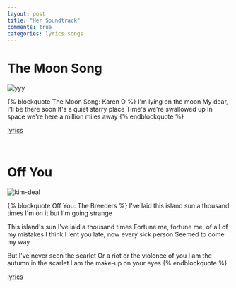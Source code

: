 ```yaml
---
layout: post
title: "Her Soundtrack"
comments: true
categories: lyrics songs
---
```


# The Moon Song

![yyy](http://upload.wikimedia.org/wikipedia/commons/7/73/Yeah_Yeah_Yeahs.jpg)

{% blockquote The Moon Song: Karen O %}
I'm lying on the moon
My dear, I'll be there soon
It's a quiet starry place
Time's we're swallowed up
In space we're here a million miles away
{% endblockquote %}

[lyrics](http://rock.rapgenius.com/Karen-o-the-moon-song-lyrics)

<br/>

# Off You

![kim-deal](http://www.efeeme.com/wp-content/uploads/kim-deal-18-06-13.jpg)

{% blockquote Off You: The Breeders %}
I've laid this island sun a thousand times
I'm on it but I'm going strange

This island's sun I've laid a thousand times
Fortune me, fortune me, of all of my mistakes
I think I lent you late, now every sick person
Seemed to come my way

But I've never seen the scarlet
Or a riot or the violence of you
I am the autumn in the scarlet
I am the make-up on your eyes
{% endblockquote %}

[lyrics](http://rock.rapgenius.com/The-breeders-off-you-song-lyrics)
